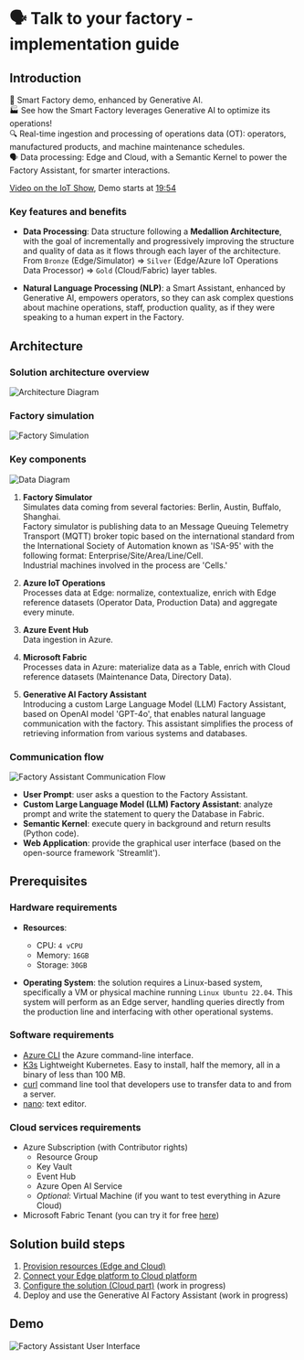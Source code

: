 # 🗣️ Talk to your factory - implementation guide

## Introduction
🤖 Smart Factory demo, enhanced by Generative AI.  
🏭 See how the Smart Factory leverages Generative AI to optimize its operations!  
🔍 Real-time ingestion and processing of operations data (OT): operators, manufactured products, and machine maintenance schedules.  
🗣️ Data processing: Edge and Cloud, with a Semantic Kernel to power the Factory Assistant, for smarter interactions.  

[Video on the IoT Show](https://youtu.be/-AxWwJU_G_U?feature=shared), Demo starts at [19:54](https://youtu.be/-AxWwJU_G_U?feature=shared&t=1194)

### Key features and benefits

- **Data Processing**: Data structure following a **Medallion Architecture**, with the goal of incrementally and progressively improving the structure and quality of data as it flows through each layer of the architecture.  
From `Bronze` (Edge/Simulator) ⇒ `Silver` (Edge/Azure IoT Operations Data Processor) ⇒ `Gold` (Cloud/Fabric) layer tables.

- **Natural Language Processing (NLP)**: a Smart Assistant, enhanced by Generative AI, empowers operators, so they can ask complex questions about machine operations, staff, production quality, as if they were speaking to a human expert in the Factory.

## Architecture

### Solution architecture overview

![Architecture Diagram](./artifacts/media/architecture-overview.png "Solution Overview")

### Factory simulation

![Factory Simulation](./artifacts/media/simulation.png "Factory Simulation")

### Key components

![Data Diagram](./artifacts/media/key-components.png "Data Diagram")

1. **Factory Simulator**  
    Simulates data coming from several factories: Berlin, Austin, Buffalo, Shanghai.  
    Factory simulator is publishing data to an Message Queuing Telemetry Transport (MQTT) broker topic based on the international standard from the International Society of Automation known as 'ISA-95' with the following format: Enterprise/Site/Area/Line/Cell.  
    Industrial machines involved in the process are 'Cells.'  

2. **Azure IoT Operations**  
    Processes data at Edge: normalize, contextualize, enrich with Edge reference datasets (Operator Data, Production Data) and aggregate every minute.

3. **Azure Event Hub**  
    Data ingestion in Azure.     
    
4. **Microsoft Fabric**  
    Processes data in Azure: materialize data as a Table, enrich with Cloud reference datasets (Maintenance Data, Directory Data).

5. **Generative AI Factory Assistant**  
    Introducing a custom Large Language Model (LLM) Factory Assistant, based on OpenAI model 'GPT-4o', that enables natural language communication with the factory. This assistant simplifies the process of retrieving information from various systems and databases.

### Communication flow

![Factory Assistant Communication Flow](./artifacts/media/factory-assistant-communication-flow.png "Factory Assistant Communication Flow")

- **User Prompt**: user asks a question to the Factory Assistant.
- **Custom Large Language Model (LLM) Factory Assistant**: analyze prompt and write the statement to query the Database in Fabric.
- **Semantic Kernel**: execute query in background and return results (Python code).
- **Web Application**: provide the graphical user interface (based on the open-source framework 'Streamlit').

## Prerequisites

### Hardware requirements

- **Resources**: 
    - CPU: `4 vCPU`
    - Memory: `16GB`
    - Storage: `30GB`

- **Operating System**: the solution requires a Linux-based system, specifically a VM or physical machine running `Linux Ubuntu 22.04`. This system will perform as an Edge server, handling queries directly from the production line and interfacing with other operational systems.

### Software requirements

 - [Azure CLI](https://learn.microsoft.com/en-us/cli/azure/) the Azure command-line interface.
 - [K3s](https://k3s.io/) Lightweight Kubernetes. Easy to install, half the memory, all in a binary of less than 100 MB.
 - [curl](https://curl.se/) command line tool that developers use to transfer data to and from a server.
 - [nano](https://www.nano-editor.org/): text editor.

### Cloud services requirements

 - Azure Subscription (with Contributor rights)
    - Resource Group
    - Key Vault
    - Event Hub
    - Azure Open AI Service
    - _Optional_: Virtual Machine (if you want to test everything in Azure Cloud)
 - Microsoft Fabric Tenant (you can try it for free [here](https://www.microsoft.com/en-us/microsoft-fabric/getting-started?msockid=27cd43526f4e6b2a1fa857d06e486a3c))

## Solution build steps

1. [Provision resources (Edge and Cloud)](./INSTALL-1.md)
2. [Connect your Edge platform to Cloud platform](./INSTALL-2.md)
3. [Configure the solution (Cloud part)](./INSTALL-3.md) (work in progress)
4. Deploy and use the Generative AI Factory Assistant (work in progress)

## Demo

![Factory Assistant User Interface](./artifacts/media/factory-assistant-ui.png "Factory Assistant User Interface")